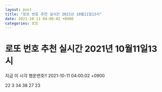 ```yaml
---
layout: post
title: "로또 번호 추천 실시간 2021년 10월11일13시"
date: 2021-10-11 04:00:02 +0900
categories: 로또
---
```


# 로또 번호 추천 실시간 2021년 10월11일13시

지금 이 시각 행운번호!! 2021-10-11 04:00:02 +0900

 22  3  34  38  27  23 

